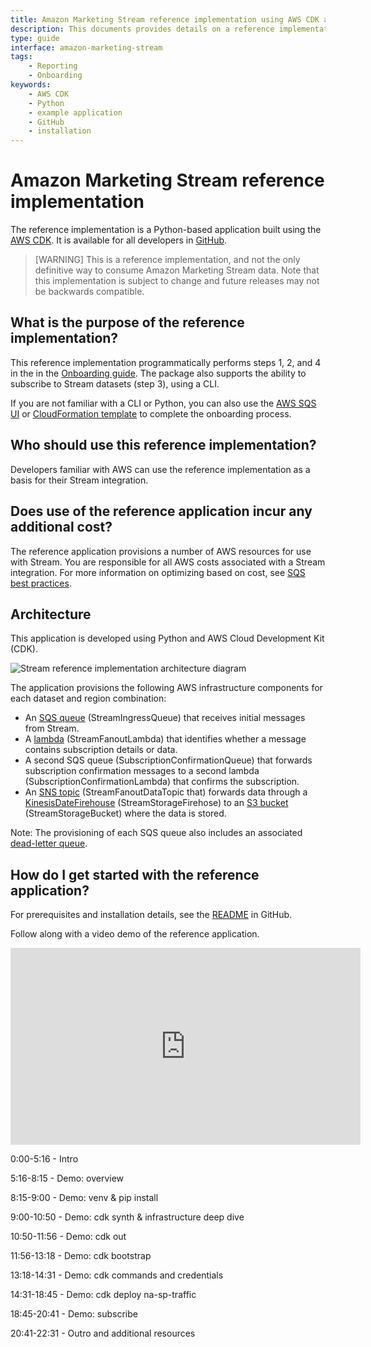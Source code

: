 ```yaml
---
title: Amazon Marketing Stream reference implementation using AWS CDK and Python
description: This documents provides details on a reference implementation for Stream created using the AWS CDK and Python.
type: guide
interface: amazon-marketing-stream
tags:
    - Reporting
    - Onboarding
keywords:
    - AWS CDK 
    - Python
    - example application
    - GitHub
    - installation
---
```


# Amazon Marketing Stream reference implementation

The reference implementation is a Python-based application built using the [AWS CDK](https://docs.aws.amazon.com/cdk/api/v2/). It is available for all developers in [GitHub](https://github.com/amzn/amazon-marketing-stream-examples).

>[WARNING] This is a reference implementation, and not the only definitive way to consume Amazon Marketing Stream data. Note that this implementation is subject to change and future releases may not be backwards compatible. 

## What is the purpose of the reference implementation?

This reference implementation programmatically performs steps 1, 2, and 4 in the in the [Onboarding guide](guides/amazon-marketing-stream/onboarding). The package also supports the ability to subscribe to Stream datasets (step 3), using a CLI. 

If you are not familiar with a CLI or Python, you can also use the [AWS SQS UI](guides/amazon-marketing-stream/onboarding) or [CloudFormation template](guides/amazon-marketing-stream/cloud-formation) to complete the onboarding process. 

## Who should use this reference implementation?

Developers familiar with AWS can use the reference implementation as a basis for their Stream integration. 

## Does use of the reference application incur any additional cost?

The reference application provisions a number of AWS resources for use with Stream. You are responsible for all AWS costs associated with a Stream integration. For more information on optimizing based on cost, see [SQS best practices](amazon-marketing-stream/aws-best-practices). 

## Architecture 

This application is developed using Python and AWS Cloud Development Kit (CDK).

![Stream reference implementation architecture diagram](/_images/amazon-marketing-stream/stream-reference-implementation-architecture.png)

The application provisions the following AWS infrastructure components for each dataset and region combination:

- An [SQS queue](https://docs.aws.amazon.com/sqs/index.html) (StreamIngressQueue) that receives initial messages from Stream. 
- A [lambda](https://docs.aws.amazon.com/lambda/index.html) (StreamFanoutLambda) that identifies whether a message contains subscription details or data.
- A second SQS queue (SubscriptionConfirmationQueue) that forwards subscription confirmation messages to a second lambda (SubscriptionConfirmationLambda) that confirms the subscription.
- An [SNS topic](https://docs.aws.amazon.com/sns/index.html) (StreamFanoutDataTopic that) forwards data through a [KinesisDateFirehouse](https://docs.aws.amazon.com/firehose/latest/dev/what-is-this-service.html) (StreamStorageFirehose) to an [S3 bucket](https://docs.aws.amazon.com/s3/index.html) (StreamStorageBucket) where the data is stored. 

Note: The provisioning of each SQS queue also includes an associated [dead-letter queue](https://docs.aws.amazon.com/AWSSimpleQueueService/latest/SQSDeveloperGuide/sqs-dead-letter-queues.html).

## How do I get started with the reference application?

For prerequisites and installation details, see the [README](https://github.com/amzn/amazon-marketing-stream-examples/blob/main/README.md) in GitHub.

Follow along with a video demo of the reference application.

<iframe sandbox="allow-scripts allow-same-origin" width="560" height="315" src="https://www.youtube.com/embed/_4o6QuTZxxs" title="Demo: Amazon Marketing Stream reference application" frameborder="0" allow="accelerometer; autoplay; clipboard-write; encrypted-media; gyroscope; picture-in-picture; web-share" allowfullscreen></iframe>

0:00-5:16 - Intro 

5:16-8:15 - Demo: overview 

8:15-9:00 - Demo: venv & pip install  

9:00-10:50 - Demo: cdk synth & infrastructure deep dive 

10:50-11:56 - Demo: cdk out

11:56-13:18 - Demo: cdk bootstrap 

13:18-14:31 - Demo: cdk commands and credentials

14:31-18:45 - Demo: cdk deploy na-sp-traffic 

18:45-20:41 - Demo: subscribe 

20:41-22:31 - Outro and additional resources